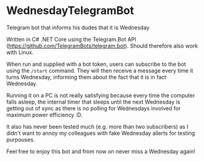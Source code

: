 # WednesdayTelegramBot
Telegram bot that informs his dudes that it is Wednesday

Written in C# .NET Core using the Telegram.Bot API (https://github.com/TelegramBots/telegram.bot).
Should therefore also work with Linux.

When run and supplied with a bot token, users can subscribe to the bot using the `/start` command.
They will then receive a message every time it turns Wednesday, informing them about the fact that
it is in fact Wednesday.

Running it on a PC is not really satisfying because every time the computer falls asleep, the internal
timer that sleeps until the next Wednesday is getting out of sync as there is no polling for Wednesdays 
involved for maximum power efficiency :D.

It also has never been tested much (e.g. more than two subscribers) as I didn't want to annoy my 
colleagues with fake Wednesday allerts for testing purpouses.

Feel free to enjoy this bot and from now on never miss a Wednesday again! 
